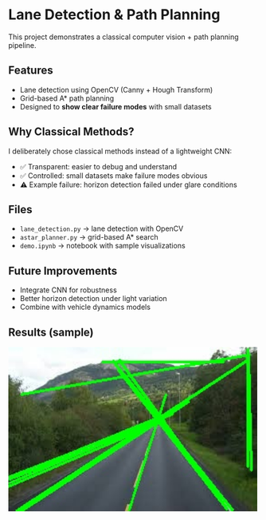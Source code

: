 # Lane Detection & Path Planning

This project demonstrates a classical computer vision + path planning pipeline.

## Features
- Lane detection using OpenCV (Canny + Hough Transform)
- Grid-based A* path planning
- Designed to **show clear failure modes** with small datasets

## Why Classical Methods?
I deliberately chose classical methods instead of a lightweight CNN:
- ✅ Transparent: easier to debug and understand
- ✅ Controlled: small datasets make failure modes obvious
- ⚠️ Example failure: horizon detection failed under glare conditions

## Files
- `lane_detection.py` → lane detection with OpenCV
- `astar_planner.py` → grid-based A* search
- `demo.ipynb` → notebook with sample visualizations

## Future Improvements
- Integrate CNN for robustness
- Better horizon detection under light variation
- Combine with vehicle dynamics models

## Results (sample)
<img src="outputs/lanes.jpg" width="500">
